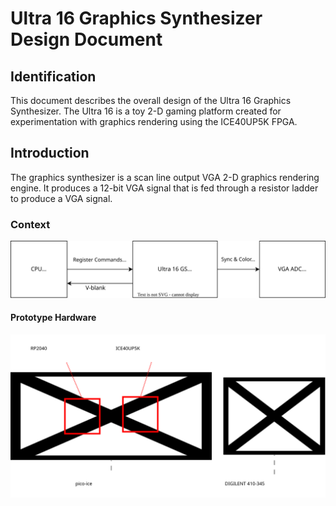 # Ultra 16 Graphics Synthesizer Design Document

## Identification

This document describes the overall design of the Ultra 16 Graphics Synthesizer.
The Ultra 16 is a toy 2-D gaming platform created for experimentation with graphics rendering using the ICE40UP5K FPGA.

## Introduction

The graphics synthesizer is a scan line output VGA 2-D graphics rendering engine.
It produces a 12-bit VGA signal that is fed through a resistor ladder to produce a VGA signal.

### Context

![Context Diagram](./context.drawio.svg)

#### Prototype Hardware

![Hardware](./hardware.drawio.svg)
